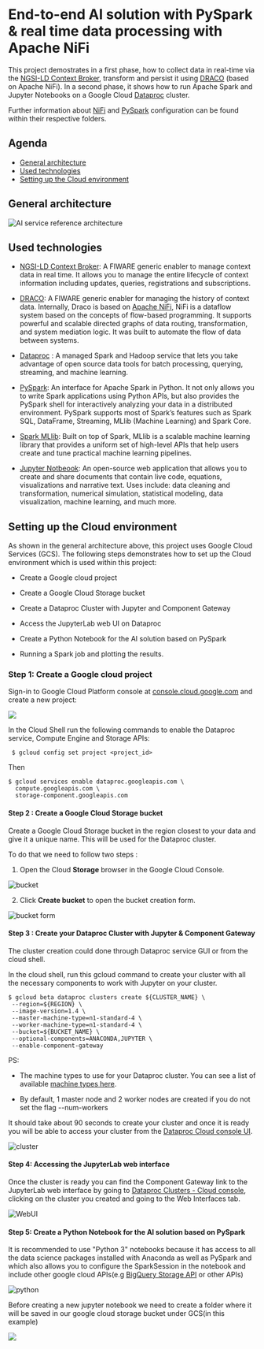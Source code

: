 # End-to-end AI solution with PySpark & real time data processing with Apache NiFi

This project demostrates in a first phase, how to collect data in real-time via the [NGSI-LD Context Broker](https://fiware-orion.readthedocs.io/en/master/), transform and persist it using [DRACO](https://github.com/ging/fiware-draco) (based on Apache NiFi). In a second phase, it shows how to run Apache Spark and Jupyter Notebooks on a Google Cloud [Dataproc](https://cloud.google.com/dataproc) cluster. 


Further information about [NiFi](https://github.com/RihabFekii/PySpark-AI-service_Data-processing-NiFi/tree/master/Nifi) and [PySpark](https://github.com/RihabFekii/PySpark-AI-service_Data-processing-NiFi/tree/master/PySpark) configuration can be found within their respective folders. 

## Agenda 

- [General architecture](#general-architecure)
- [Used technologies](#used-technologies)
- [Setting up the Cloud environment](#setting-up-the-cloud-environment)


## General architecture 

![AI service reference architecture](https://github.com/RihabFekii/PySpark-AI-service_Data-processing-NiFi/blob/master/Images/General%20architecture.png)

## Used technologies  

- [NGSI-LD Context Broker](https://github.com/FIWARE/context.Orion-LD): A FIWARE generic enabler to manage context data in real time. It allows you to manage the entire lifecycle of context information including updates, queries, registrations and subscriptions.

- [DRACO](https://github.com/ging/fiware-draco): A FIWARE generic enabler for managing the history of context data. Internally, Draco is based on [Apache NiFi](https://nifi.apache.org/docs.html), NiFi is a dataflow system based on the concepts of flow-based programming. It supports powerful and scalable directed graphs of data routing, transformation, and system mediation logic. It was built to automate the flow of data between systems.

- [Dataproc](https://cloud.google.com/dataproc) : A managed Spark and Hadoop service that lets you take advantage of open source data tools for batch processing, querying, streaming, and machine learning.

- [PySpark](https://spark.apache.org/docs/latest/api/python/): An interface for Apache Spark in Python. It not only allows you to write Spark applications using Python APIs, but also provides the PySpark shell for interactively analyzing your data in a distributed environment. PySpark supports most of Spark’s features such as Spark SQL, DataFrame, Streaming, MLlib (Machine Learning) and Spark Core.

- [Spark MLlib](https://spark.apache.org/docs/latest/ml-guide.html): Built on top of Spark, MLlib is a scalable machine learning library that provides a uniform set of high-level APIs that help users create and tune practical machine learning pipelines.

- [Jupyter Notbeook](https://jupyter.org/): An open-source web application that allows you to create and share documents that contain live code, equations, visualizations and narrative text. Uses include: data cleaning and transformation, numerical simulation, statistical modeling, data visualization, machine learning, and much more.

## Setting up the Cloud environment

As shown in the general architecture above, this project uses Google Cloud Services (GCS). 
The following steps demonstrates how to set up the Cloud environment which is used within this project: 

-   Create a Google cloud project

-   Create a Google Cloud Storage bucket 

-   Create a Dataproc Cluster with Jupyter and Component Gateway

-   Access the JupyterLab web UI on Dataproc

-   Create a Python Notebook for the AI solution based on PySpark

-   Running a Spark job and plotting the results.

### Step 1: Create a Google cloud project

Sign-in to Google Cloud Platform console at
[console.cloud.google.com](http://console.cloud.google.com/) and create a new project:

![](https://github.com/RihabFekii/PySpark-AI-service_Data-processing-NiFi/blob/master/Images/image10.jpg)

In the Cloud Shell run the following commands to enable the Dataproc service, Compute Engine and Storage APIs:

```shell
 $ gcloud config set project <project_id>
```

Then 

```shell
$ gcloud services enable dataproc.googleapis.com \
  compute.googleapis.com \
  storage-component.googleapis.com
```

#### Step 2 : Create a Google Cloud Storage bucket

Create a Google Cloud Storage bucket in the region closest to your data
and give it a unique name. This will be used for the Dataproc cluster.

To do that we need to follow two steps :

1.  Open the Cloud **Storage** browser in the Google Cloud Console.

![bucket](https://github.com/RihabFekii/PySpark-AI-service_Data-processing-NiFi/blob/master/Images/image19.png)

2.  Click **Create bucket** to open the bucket creation form.

![bucket form](https://github.com/RihabFekii/PySpark-AI-service_Data-processing-NiFi/blob/master/Images/image26.png)

#### Step 3 : Create your Dataproc Cluster with Jupyter & Component Gateway

The cluster creation could done through Dataproc service GUI or from the cloud shell. 

In the cloud shell, run this gcloud command to create your cluster with all the necessary components to work with Jupyter on your cluster.

```shell
$ gcloud beta dataproc clusters create ${CLUSTER_NAME} \
 --region=${REGION} \
 --image-version=1.4 \
 --master-machine-type=n1-standard-4 \
 --worker-machine-type=n1-standard-4 \
 --bucket=${BUCKET_NAME} \
 --optional-components=ANACONDA,JUPYTER \
 --enable-component-gateway
 ```

PS:
-   The machine types to use for your Dataproc cluster. You can see a list of available [machine types here](https://cloud.google.com/compute/docs/machine-types).

-   By default, 1 master node and 2 worker nodes are created if you do
not set the flag --num-workers

It should take about 90 seconds to create your cluster and once it is
ready you will be able to access your cluster from the [Dataproc Cloud
console UI](https://console.cloud.google.com/dataproc/clusters).

![cluster](https://github.com/RihabFekii/PySpark-AI-service_Data-processing-NiFi/blob/master/Images/image11.png)


#### Step 4: Accessing the JupyterLab web interface

Once the cluster is ready you can find the Component Gateway link to the
JupyterLab web interface by going to [Dataproc Clusters - Cloud
console](https://console.cloud.google.com/dataproc/clusters),
clicking on the cluster you created and going to the Web Interfaces tab.

![WebUI](https://github.com/RihabFekii/PySpark-AI-service_Data-processing-NiFi/blob/master/Images/image30.png)


#### Step 5: Create a Python Notebook for the AI solution based on PySpark

It is recommended to use "Python 3" notebooks because it has access to
all the data science packages installed with Anaconda as well as PySpark
and which also allows you to configure the SparkSession in the notebook
and include other google cloud APIs(e.g [BigQuery Storage
API](https://cloud.google.com/bigquery/docs/reference/storage) or
other APIs)

![python](https://github.com/RihabFekii/PySpark-AI-service_Data-processing-NiFi/blob/master/Images/image29.png)

Before creating a new jupyter notebook we need to create a folder where
it will be saved in our google cloud storage bucket under GCS(in this example)

![](https://github.com/RihabFekii/PySpark-AI-service_Data-processing-NiFi/blob/master/Images/image23.png)










